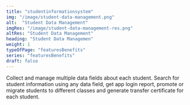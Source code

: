 ```yaml
---
title: "studentinformationsystem"
img: "/image/student-data-management.png"
alt:  "Student Data Management"
imgRes: "/image/student-data-management-res.png"
altRes: "Student Data Management"
heading: "Student Data Managemen"
weight: 1
typeOfPage: "featuresBenefits"
series: "featuresBenefits"
draft: false
---
```


Collect and manage multiple data fields about each student. Search for student information using any data field, get app login report, promote or migrate students to different classes and generate transfer certificate for each student.
